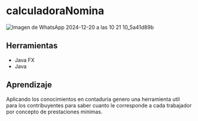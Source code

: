 # calculadoraNomina

![Imagen de WhatsApp 2024-12-20 a las 10 21 10_5a41d89b](https://github.com/user-attachments/assets/046cfca1-4f14-4858-b17c-278004a8dadf)

## Herramientas
  - Java FX
  - Java

## Aprendizaje
 Aplicando los conocimientos en contaduria genero una herramienta util para los contribuyentes para saber cuanto le corresponde a cada trabajador por concepto de prestaciones minimas.
 

